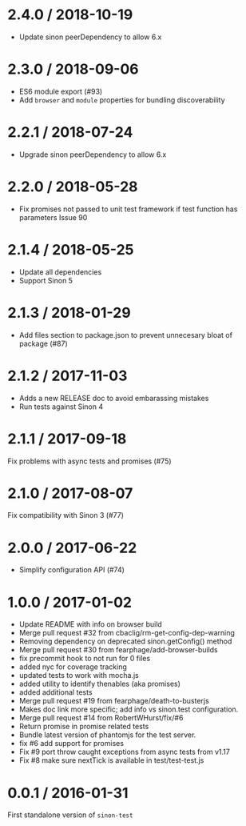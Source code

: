 
2.4.0 / 2018-10-19
==================

  * Update sinon peerDependency to allow 6.x

2.3.0 / 2018-09-06
==================

  * ES6 module export (#93)
  * Add `browser` and `module` properties for bundling discoverability

2.2.1 / 2018-07-24
==================

  * Upgrade sinon peerDependency to allow 6.x

2.2.0 / 2018-05-28
==================

  * Fix promises not passed to unit test framework if test function has parameters Issue 90

2.1.4 / 2018-05-25
==================

  * Update all dependencies
  * Support Sinon 5

2.1.3 / 2018-01-29
==================

  * Add files section to package.json to prevent unnecesary bloat of package (#87)

2.1.2 / 2017-11-03
==================

  * Adds a new RELEASE doc to avoid embarassing mistakes
  * Run tests against Sinon 4

2.1.1 / 2017-09-18
==================
Fix problems with async tests and promises (#75)

2.1.0 / 2017-08-07
==================
Fix compatibility with Sinon 3 (#77)


2.0.0 / 2017-06-22
==================

  * Simplify configuration API (#74)

1.0.0 / 2017-01-02
==================

  * Update README with info on browser build
  * Merge pull request #32 from cbaclig/rm-get-config-dep-warning
  * Removing dependency on deprecated sinon.getConfig() method
  * Merge pull request #30 from fearphage/add-browser-builds
  * fix precommit hook to not run for 0 files
  * added nyc for coverage tracking
  * updated tests to work with mocha.js
  * added utility to identify thenables (aka promises)
  * added additional tests
  * Merge pull request #19 from fearphage/death-to-busterjs
  * Makes doc link more specific; add info vs sinon.test configuration.
  * Merge pull request #14 from RobertWHurst/fix/#6
  * Return promise in promise related tests
  * Bundle latest version of phantomjs for the test server.
  * fix #6 add support for promises
  * Fix #9 port throw caught exceptions from async tests from v1.17
  * Fix #8 make sure nextTick is available in test/test-test.js

0.0.1 / 2016-01-31
==================

First standalone version of `sinon-test`
